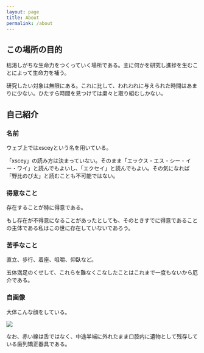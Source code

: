```yaml
---
layout: page
title: About
permalink: /about
---
```


## この場所の目的
枯渇しがちな生命力をつくっていく場所である。主に何かを研究し進捗を生むことによって生命力を補う。

研究したい対象は無限にある。これに比して、われわれに与えられた時間はあまりに少ない。ひたすら時間を見つけては粛々と取り組むしかない。

## 自己紹介
### 名前
ウェブ上ではxsceyという名を用いている。

「xscey」の読み方は決まっていない。そのまま「エックス・エス・シー・イー・ワイ」と読んでもよいし、「エクセイ」と読んでもよい。その気になれば「野比のび太」と読むことも不可能ではない。

### 得意なこと
存在することが特に得意である。

もし存在が不得意になることがあったとしても、そのときすでに得意であることの主体である私はこの世に存在していないであろう。

### 苦手なこと
直立、歩行、着座、咀嚼、仰臥など。

五体満足のくせして、これらを難なくこなしたことはこれまで一度もないから厄介である。

### 自画像
大体こんな顔をしている。

![]({{site.baseurl}}/images/self-portrait.jpg)

なお、赤い線は舌ではなく、中途半端に外れたまま口腔内に遺物として残存している歯列矯正器具である。
